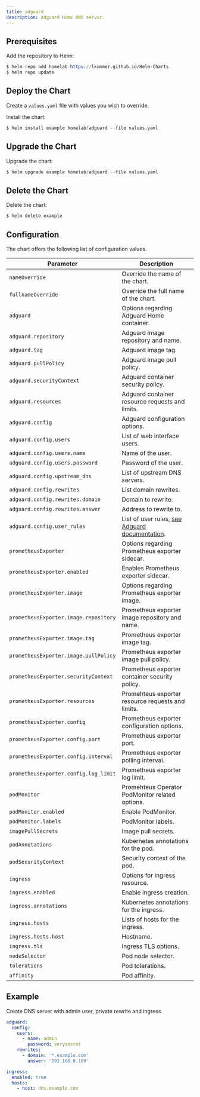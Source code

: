 ```yaml
---
title: adguard
description: Adguard Home DNS server.
---
```


## Prerequisites

Add the repository to Helm:

```s
$ helm repo add homelab https://lkummer.github.io/Helm-Charts
$ helm repo update
```

## Deploy the Chart

Create a `values.yaml` file with values you wish to override.

Install the chart:

```s
$ helm install example homelab/adguard --file values.yaml
```

## Upgrade the Chart

Upgrade the chart:

```s
$ helm upgrade example homelab/adguard --file values.yaml
```

## Delete the Chart

Delete the chart:

```s
$ helm delete example
```

## Configuration

The chart offers the following list of configuration values.

| Parameter | Description
| - | - |
| `nameOverride` | Override the name of the chart. |
| `fullnameOverride` | Override the full name of the chart. |
| `adguard` | Options regarding Adguard Home container. |
| `adguard.repository` | Adguard image repository and name. |
| `adguard.tag` | Adguard image tag. |
| `adguard.pullPolicy` | Adguard image pull policy. |
| `adguard.securityContext` | Adguard container security policy. |
| `adguard.resources` | Adguard container resource requests and limits. |
| `adguard.config` | Adguard configuration options. |
| `adguard.config.users` | List of web interface users. |
| `adguard.config.users.name` | Name of the user. |
| `adguard.config.users.password` | Password of the user. |
| `adguard.config.upstream_dns` | List of upstream DNS servers. |
| `adguard.config.rewrites` | List domain rewrites. |
| `adguard.config.rewrites.domain` | Domain to rewrite. |
| `adguard.config.rewrites.answer` | Address to rewrite to. |
| `adguard.config.user_rules` | List of user rules, [see Adguard documentation](https://github.com/AdguardTeam/AdGuardHome/wiki/Hosts-Blocklists). |
| `prometheusExporter` | Options regarding Prometheus exporter sidecar. |
| `prometheusExporter.enabled` | Enables Prometheus exporter sidecar. |
| `prometheusExporter.image` | Options regarding Prometheus exporter image. |
| `prometheusExporter.image.repository` | Prometheus exporter image repository and name. |
| `prometheusExporter.image.tag` | Prometheus exporter image tag. |
| `prometheusExporter.image.pullPolicy` | Prometheus exporter image pull policy. |
| `prometheusExporter.securityContext` | Prometheus exporter container security policy. |
| `prometheusExporter.resources` | Promehteus exporter resource requests and limits. |
| `prometheusExporter.config` | Prometheus exporter configuration options. |
| `prometheusExporter.config.port` | Prometheus exporter port. |
| `prometheusExporter.config.interval` | Prometheus exporter polling interval. |
| `prometheusExporter.config.log_limit` | Prometheus exporter log limit. |
| `podMonitor` | Promehteus Operator PodMonitor related options. |
| `podMonitor.enabled` | Enable PodMonitor. |
| `podMonitor.labels` | PodMonitor labels. |
| `imagePullSecrets` | Image pull secrets. |
| `podAnnotations` | Kubernetes annotations for the pod. |
| `podSecurityContext` | Security context of the pod. |
| `ingress` | Options for ingress resource. |
| `ingress.enabled` | Enable ingress creation. |
| `ingress.annotations` | Kubernetes annotations for the ingress. |
| `ingress.hosts` | Lists of hosts for the ingress. |
| `ingress.hosts.host` | Hostname. |
| `ingress.tls` | Ingress TLS options. |
| `nodeSelector` | Pod node selector. |
| `tolerations` | Pod tolerations. | 
| `affinity` | Pod affinity. | 

## Example

Create DNS server with admin user, private rewrite and ingress.

```yaml
adguard:
  config:
    users:
      - name: admin
        password: verysecret
    rewrites:
      - domain: '*.example.com'
        answer: '192.168.0.100'

ingress:
  enabled: true
  hosts:
    - host: dns.example.com
```
